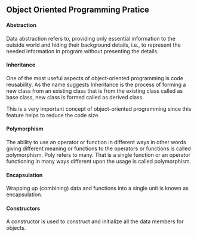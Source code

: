 ## Object Oriented Programming Pratice


#### Abstraction <br>
Data abstraction refers to, providing only essential information to the outside world and hiding their background details, i.e., to represent the needed information in program without presenting the details.

#### Inheritance <br>
One of the most useful aspects of object-oriented programming is code reusability. As the name suggests Inheritance is the process of forming a new class from an existing class that is from the existing class called as base class, new class is formed called as derived class.

This is a very important concept of object-oriented programming since this feature helps to reduce the code size.

#### Polymorphism <br>
The ability to use an operator or function in different ways in other words giving different meaning or functions to the operators or functions is called polymorphism. Poly refers to many. That is a single function or an operator functioning in many ways different upon the usage is called polymorphism.

#### Encapsulation <br>
Wrapping up (combining) data and functions into a single unit is known as encapsulation.

#### Constructors <br>
A constructor is used to construct and initialize all the data members for objects.
